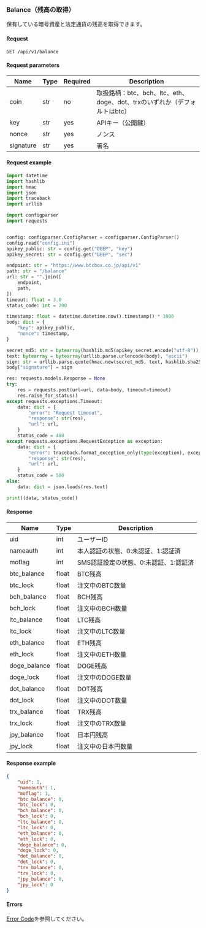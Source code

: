 ### Balance（残高の取得）

保有している暗号資産と法定通貨の残高を取得できます。

#### Request

```http request
GET /api/v1/balance
```

#### Request parameters

| Name      | Type | Required | Description                                       |
|-----------|------|----------|---------------------------------------------------|
| coin      | str  | no       | 取扱銘柄：btc、bch、ltc、eth、doge、dot、trxのいずれか（デフォルトはbtc） |
| key       | str  | yes      | APIキー（公開鍵）                                        |
| nonce     | str  | yes      | ノンス                                               |
| signature | str  | yes      | 署名                                                |

#### Request example

```python
import datetime
import hashlib
import hmac
import json
import traceback
import urllib

import configparser
import requests


config: configparser.ConfigParser = configparser.ConfigParser()
config.read("config.ini")
apikey_public: str = config.get("DEEP", "key")
apikey_secret: str = config.get("DEEP", "sec")

endpoint: str = "https://www.btcbox.co.jp/api/v1"
path: str = "/balance"
url: str = "".join([
    endpoint,
    path,
])
timeout: float = 3.0
status_code: int = 200

timestamp: float = datetime.datetime.now().timestamp() * 1000
body: dict = {
    "key": apikey_public,
    "nonce": timestamp,
}

secret_md5: str = bytearray(hashlib.md5(apikey_secret.encode("utf-8")).hexdigest(), "ascii")
text: bytearray = bytearray(urllib.parse.urlencode(body), "ascii")
sign: str = urllib.parse.quote(hmac.new(secret_md5, text, hashlib.sha256).hexdigest())
body["signature"] = sign

res: requests.models.Response = None
try:
    res = requests.post(url=url, data=body, timeout=timeout)
    res.raise_for_status()
except requests.exceptions.Timeout:
    data: dict = {
        "error": "Request timeout",
        "response": str(res),
        "url": url,
    }
    status_code = 408
except requests.exceptions.RequestException as exception:
    data: dict = {
        "error": traceback.format_exception_only(type(exception), exception)[0],
        "response": str(res),
        "url": url,
    }
    status_code = 500
else:
    data: dict = json.loads(res.text)

print((data, status_code))
```

#### Response

| Name         | Type  | Description            |
|--------------|-------|------------------------|
| uid          | int   | ユーザーID                 |
| nameauth     | int   | 本人認証の状態、0:未認証、1:認証済    |
| moflag       | int   | SMS認証設定の状態、0:未認証、1:認証済 |
| btc_balance  | float | BTC残高                  |
| btc_lock     | float | 注文中のBTC数量              |
| bch_balance  | float | BCH残高                  |
| bch_lock     | float | 注文中のBCH数量              |
| ltc_balance  | float | LTC残高                  |
| ltc_lock     | float | 注文中のLTC数量              |
| eth_balance  | float | ETH残高                  |
| eth_lock     | float | 注文中のETH数量              |
| doge_balance | float | DOGE残高                 |
| doge_lock    | float | 注文中のDOGE数量             |
| dot_balance  | float | DOT残高                  |
| dot_lock     | float | 注文中のDOT数量              |
| trx_balance  | float | TRX残高                  |
| trx_lock     | float | 注文中のTRX数量              |
| jpy_balance  | float | 日本円残高                  |
| jpy_lock     | float | 注文中の日本円数量              |

#### Response example

```json
{
    "uid": 1,
    "nameauth": 1,
    "moflag": 1,
    "btc_balance": 0,
    "btc_lock": 0,
    "bch_balance": 0,
    "bch_lock": 0,
    "ltc_balance": 0,
    "ltc_lock": 0,
    "eth_balance": 0,
    "eth_lock": 0,
    "doge_balance": 0,
    "doge_lock": 0,
    "dot_balance": 0,
    "dot_lock": 0,
    "trx_balance": 0,
    "trx_lock": 0,
    "jpy_balance": 0,
    "jpy_lock": 0
}
```

#### Errors

[Error Code](error_code.md)を参照してください。
